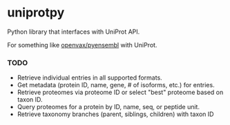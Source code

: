 # uniprotpy

Python library that interfaces with UniProt API.

For something like [openvax/pyensembl](https://github.com/openvax/pyensembl) with UniProt.


### TODO

- Retrieve individual entries in all supported formats.
- Get metadata (protein ID, name, gene, # of isoforms, etc.) for entries.
- Retrieve proteomes via proteome ID or select "best" proteome based on taxon ID.
- Query proteomes for a protein by ID, name, seq, or peptide unit.
- Retrieve taxonomy branches (parent, siblings, children) with taxon ID